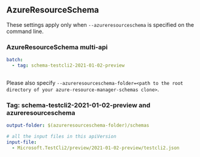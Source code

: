 ## AzureResourceSchema

These settings apply only when `--azureresourceschema` is specified on the command line.

### AzureResourceSchema multi-api

``` yaml $(azureresourceschema) && $(multiapi)
batch:
  - tag: schema-testcli2-2021-01-02-preview
  
```

Please also specify `--azureresourceschema-folder=<path to the root directory of your azure-resource-manager-schemas clone>`.

### Tag: schema-testcli2-2021-01-02-preview and azureresourceschema

``` yaml $(tag) == 'schema-testcli2-2021-01-02-preview' && $(azureresourceschema)
output-folder: $(azureresourceschema-folder)/schemas

# all the input files in this apiVersion
input-file:
  - Microsoft.TestCli2/preview/2021-01-02-preview/testcli2.json
```
